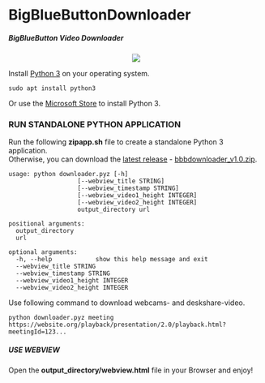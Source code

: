 # BigBlueButtonDownloader
##### BigBlueButton Video Downloader

<p align="center">
  <img src="https://repository-images.githubusercontent.com/331634964/0abaea80-5c90-11eb-80e0-4413ca30e08a" />
</p>

Install [Python 3](https://www.python.org/downloads/) on your operating system.  

```
sudo apt install python3
```

Or use the [Microsoft Store](https://go.microsoft.com/fwlink?linkID=2082640) to install Python 3.

### RUN STANDALONE PYTHON APPLICATION

Run the following **zipapp.sh** file to create a standalone Python 3 application.  
Otherwise, you can download the [latest release](https://github.com/Th3R3alDuk3/BigBlueButtonDownloader/releases) - 
[bbbdownloader_v1.0.zip](https://github.com/Th3R3alDuk3/BigBlueButtonDownloader/files/5860274/bbbdownloader_v1.0.zip). 

```
usage: python downloader.pyz [-h] 
                   [--webview_title STRING] 
                   [--webview_timestamp STRING]
                   [--webview_video1_height INTEGER]
                   [--webview_video2_height INTEGER]
                   output_directory url

positional arguments:
  output_directory
  url

optional arguments:
  -h, --help            show this help message and exit
  --webview_title STRING
  --webview_timestamp STRING
  --webview_video1_height INTEGER
  --webview_video2_height INTEGER    
```
Use following command to download webcams- and deskshare-video.
```
python downloader.pyz meeting https://website.org/playback/presentation/2.0/playback.html?meetingId=123...
```

##### USE WEBVIEW

Open the **output_directory/webview.html** file in your Browser and enjoy!
